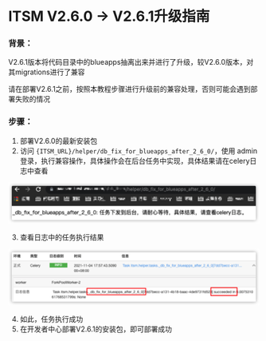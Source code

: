 # ITSM V2.6.0 -> V2.6.1升级指南

### 背景：

V2.6.1版本将代码目录中的blueapps抽离出来并进行了升级，较V2.6.0版本，对其migrations进行了兼容

请在部署V2.6.1之前，按照本教程步骤进行升级前的兼容处理，否则可能会遇到部署失败的情况



### 步骤：

1. 部署V2.6.0的最新安装包
2. 访问 `{ITSM_URL}/helper/db_fix_for_blueapps_after_2_6_0/`，使用 admin 登录，执行兼容操作，具体操作会在后台任务中实现，具体结果请在celery日志中查看

![image](../../static/img/V2_6_0_to_V2_6_1_upgrade_guide_01.png)

3. 查看日志中的任务执行结果

![image](../../static/img/V2_6_0_to_V2_6_1_upgrade_guide_02.png)

4. 如此，任务执行成功
5. 在开发者中心部署V2.6.1的安装包，即可部署成功
